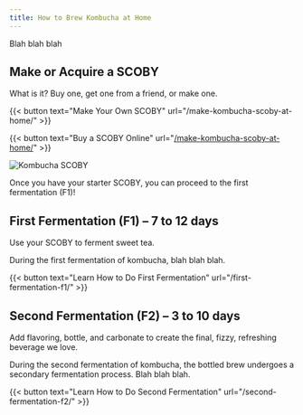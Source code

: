 ```yaml
---
title: How to Brew Kombucha at Home
---
```


Blah blah blah

## Make or Acquire a SCOBY

What is it? Buy one, get one from a friend, or make one.

{{< button text="Make Your Own SCOBY" url="/make-kombucha-scoby-at-home/" >}}

{{< button text="Buy a SCOBY Online" url="[/make-kombucha-scoby-at-home/](https://amazon.com)" >}}

![Kombucha SCOBY](/media/scoby.jpg)

Once you have your starter SCOBY, you can proceed to the first fermentation (F1)!

## First Fermentation (F1) – 7 to 12 days

Use your SCOBY to ferment sweet tea.

During the first fermentation of kombucha, blah blah blah.

{{< button text="Learn How to Do First Fermentation" url="/first-fermentation-f1/" >}}

## Second Fermentation (F2) – 3 to 10 days

Add flavoring, bottle, and carbonate to create the final, fizzy, refreshing beverage we love.

During the second fermentation of kombucha, the bottled brew undergoes a secondary fermentation process. Blah blah blah.

{{< button text="Learn How to Do Second Fermentation" url="/second-fermentation-f2/" >}}